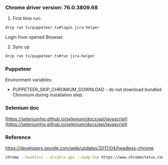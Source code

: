 
### Chrome driver version: 76.0.3809.68
1. First time run:
```bash
drcp run ts/puppeteer.ts#login jira-helper
```
Login from opened Browser.

2. Sync up
```bash
drcp run ts/puppeteer.ts#run jira-helper
```

### Puppeteer

Environment variables:
- PUPPETEER_SKIP_CHROMIUM_DOWNLOAD - do not download bundled Chromium during installation step.

### Selenium doc
[https://seleniumhq.github.io/selenium/docs/api/javascript](https://seleniumhq.github.io/selenium/docs/api/javascript)

### Reference

https://developers.google.com/web/updates/2017/04/headless-chrome

```bash
chrome --headless --disable-gpu --dump-dom https://www.chromestatus.com/
```
